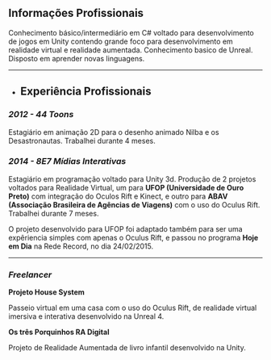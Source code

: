 ## [](#header-2)Informações Profissionais

Conhecimento básico/intermediário em C# voltado para desenvolvimento de jogos em Unity contendo grande foco para desenvolvimento em realidade virtual e realidade aumentada. Conhecimento basico de Unreal. Disposto em aprender novas linguagens.

* * *

*   ## [](#header-2)Experiência Profissionais

### [](#header-4)_2012 - 44 Toons_
 
Estagiário em animação 2D para o desenho animado Nilba e os Desastronautas. Trabalhei durante 4 meses.
 
### [](#header-4)_2014 - 8E7 Mídias Interativas_
 
Estagiário em programação voltado para Unity 3d. Produção de 2 projetos voltados para Realidade Virtual, um para **UFOP (Universidade de Ouro Preto)** com integração do Oculos Rift e Kinect, e outro para **ABAV (Associação Brasileira de Agências de Viagens)** com o uso do Oculus Rift. Trabalhei durante 7 meses.
 
O projeto desenvolvido para UFOP foi adaptado também para ser uma expêriencia simples com apenas o Oculus Rift, e passou no programa **Hoje em Dia** na Rede Record, no dia 24/02/2015.

* * *

### [](#header-4)_Freelancer_

**Projeto House System**

Passeio virtual em uma casa com o uso do Oculus Rift, de realidade virtual imersiva e interativa desenvolvido na Unreal 4.

**Os três Porquinhos RA Digital**

Projeto de Realidade Aumentada de livro infantil desenvolvido na Unity.
